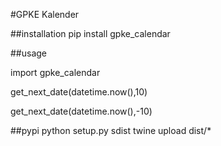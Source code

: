 #GPKE Kalender

##installation
pip install gpke_calendar

##usage

import gpke_calendar

get_next_date(datetime.now(),10)

get_next_date(datetime.now(),-10)

##pypi
python setup.py sdist
twine upload dist/*
